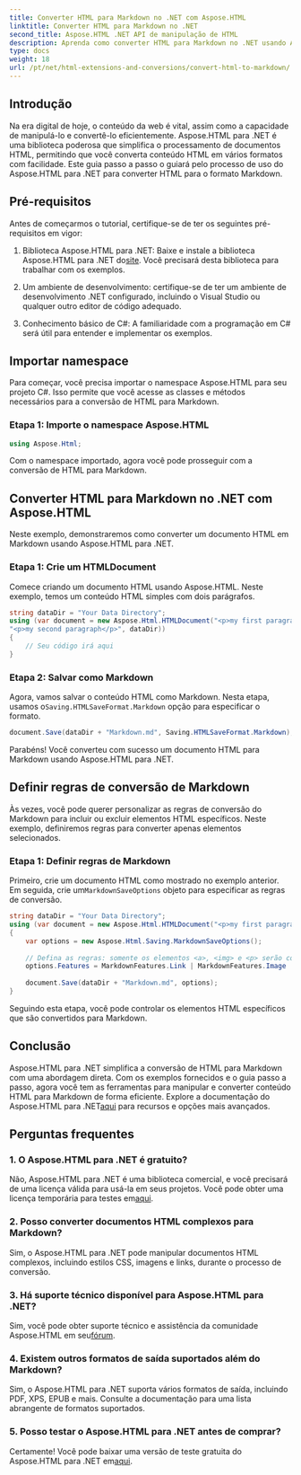 ```yaml
---
title: Converter HTML para Markdown no .NET com Aspose.HTML
linktitle: Converter HTML para Markdown no .NET
second_title: Aspose.HTML .NET API de manipulação de HTML
description: Aprenda como converter HTML para Markdown no .NET usando Aspose.HTML para manipulação eficiente de conteúdo. Obtenha orientação passo a passo para um processo de conversão perfeito.
type: docs
weight: 18
url: /pt/net/html-extensions-and-conversions/convert-html-to-markdown/
---
```


## Introdução

Na era digital de hoje, o conteúdo da web é vital, assim como a capacidade de manipulá-lo e convertê-lo eficientemente. Aspose.HTML para .NET é uma biblioteca poderosa que simplifica o processamento de documentos HTML, permitindo que você converta conteúdo HTML em vários formatos com facilidade. Este guia passo a passo o guiará pelo processo de uso do Aspose.HTML para .NET para converter HTML para o formato Markdown.

## Pré-requisitos

Antes de começarmos o tutorial, certifique-se de ter os seguintes pré-requisitos em vigor:

1.  Biblioteca Aspose.HTML para .NET: Baixe e instale a biblioteca Aspose.HTML para .NET do[site](https://releases.aspose.com/html/net/). Você precisará desta biblioteca para trabalhar com os exemplos.

2. Um ambiente de desenvolvimento: certifique-se de ter um ambiente de desenvolvimento .NET configurado, incluindo o Visual Studio ou qualquer outro editor de código adequado.

3. Conhecimento básico de C#: A familiaridade com a programação em C# será útil para entender e implementar os exemplos.

## Importar namespace

Para começar, você precisa importar o namespace Aspose.HTML para seu projeto C#. Isso permite que você acesse as classes e métodos necessários para a conversão de HTML para Markdown.

### Etapa 1: Importe o namespace Aspose.HTML

```csharp
using Aspose.Html;
```

Com o namespace importado, agora você pode prosseguir com a conversão de HTML para Markdown.

## Converter HTML para Markdown no .NET com Aspose.HTML

Neste exemplo, demonstraremos como converter um documento HTML em Markdown usando Aspose.HTML para .NET. 

### Etapa 1: Crie um HTMLDocument

Comece criando um documento HTML usando Aspose.HTML. Neste exemplo, temos um conteúdo HTML simples com dois parágrafos.

```csharp
string dataDir = "Your Data Directory";
using (var document = new Aspose.Html.HTMLDocument("<p>my first paragraph</p>" +
"<p>my second paragraph</p>", dataDir))
{
    // Seu código irá aqui
}
```

### Etapa 2: Salvar como Markdown

 Agora, vamos salvar o conteúdo HTML como Markdown. Nesta etapa, usamos o`Saving.HTMLSaveFormat.Markdown` opção para especificar o formato.

```csharp
document.Save(dataDir + "Markdown.md", Saving.HTMLSaveFormat.Markdown);
```

Parabéns! Você converteu com sucesso um documento HTML para Markdown usando Aspose.HTML para .NET.

## Definir regras de conversão de Markdown

Às vezes, você pode querer personalizar as regras de conversão do Markdown para incluir ou excluir elementos HTML específicos. Neste exemplo, definiremos regras para converter apenas elementos selecionados.

### Etapa 1: Definir regras de Markdown

 Primeiro, crie um documento HTML como mostrado no exemplo anterior. Em seguida, crie um`MarkdownSaveOptions` objeto para especificar as regras de conversão.

```csharp
string dataDir = "Your Data Directory";
using (var document = new Aspose.Html.HTMLDocument("<p>my first paragraph</p>", dataDir))
{
    var options = new Aspose.Html.Saving.MarkdownSaveOptions();
    
    // Defina as regras: somente os elementos <a>, <img> e <p> serão convertidos para markdown.
    options.Features = MarkdownFeatures.Link | MarkdownFeatures.Image | MarkdownFeatures.AutomaticParagraph;
    
    document.Save(dataDir + "Markdown.md", options);
}
```

Seguindo esta etapa, você pode controlar os elementos HTML específicos que são convertidos para Markdown.

## Conclusão

 Aspose.HTML para .NET simplifica a conversão de HTML para Markdown com uma abordagem direta. Com os exemplos fornecidos e o guia passo a passo, agora você tem as ferramentas para manipular e converter conteúdo HTML para Markdown de forma eficiente. Explore a documentação do Aspose.HTML para .NET[aqui](https://reference.aspose.com/html/net/) para recursos e opções mais avançados.

## Perguntas frequentes

### 1. O Aspose.HTML para .NET é gratuito?

Não, Aspose.HTML para .NET é uma biblioteca comercial, e você precisará de uma licença válida para usá-la em seus projetos. Você pode obter uma licença temporária para testes em[aqui](https://purchase.aspose.com/temporary-license/).

### 2. Posso converter documentos HTML complexos para Markdown?

Sim, o Aspose.HTML para .NET pode manipular documentos HTML complexos, incluindo estilos CSS, imagens e links, durante o processo de conversão.

### 3. Há suporte técnico disponível para Aspose.HTML para .NET?

 Sim, você pode obter suporte técnico e assistência da comunidade Aspose.HTML em seu[fórum](https://forum.aspose.com/).

### 4. Existem outros formatos de saída suportados além do Markdown?

Sim, o Aspose.HTML para .NET suporta vários formatos de saída, incluindo PDF, XPS, EPUB e mais. Consulte a documentação para uma lista abrangente de formatos suportados.

### 5. Posso testar o Aspose.HTML para .NET antes de comprar?

 Certamente! Você pode baixar uma versão de teste gratuita do Aspose.HTML para .NET em[aqui](https://releases.aspose.com/).
